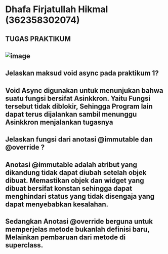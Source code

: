 # Dhafa Firjatullah Hikmal (362358302074)

TUGAS PRAKTIKUM
-
![image](https://github.com/user-attachments/assets/fad64e70-1b76-48f9-a2ec-54bf5fffd8bb)
-

Jelaskan maksud void async pada praktikum 1?
-

Void Async digunakan untuk menunjukan bahwa suatu fungsi bersifat Asinkkron. Yaitu Fungsi tersebut tidak diblokir, Sehingga Program lain dapat terus dijalankan sambil menunggu Asinkkron menjalankan tugasnya
-

Jelaskan fungsi dari anotasi @immutable dan @override ?
-
Anotasi @immutable adalah atribut yang dikandung tidak dapat diubah setelah objek dibuat. Memastikan objek dan widget yang dibuat bersifat konstan sehingga dapat menghindari status yang tidak disengaja yang dapat menyebabkan kesalahan.
-
Sedangkan Anotasi @override berguna untuk memperjelas metode bukanlah definisi baru, Melainkan pembaruan dari metode di superclass.
-
